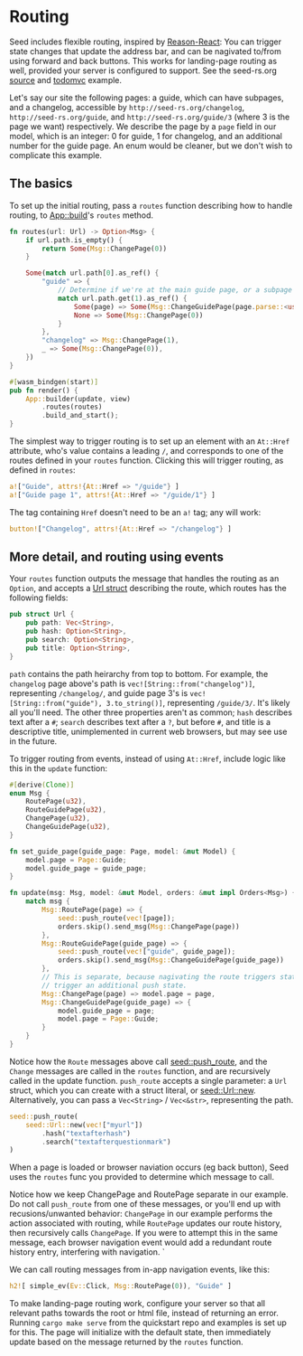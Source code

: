 # Routing
Seed includes flexible routing, inspired by 
[Reason-React](https://github.com/reasonml/reason-react/blob/master/docs/router.md): 
You can trigger state changes that update the address bar,
 and can be nagivated to/from using forward and back buttons. This works for landing-page
routing as well, provided your server is configured to support. See the
 seed-rs.org [source](https://github.com/seed-rs/seed-rs.org/tree/master/crate/src) and
[todomvc](https://github.com/seed-rs/seed/tree/master/examples/todomvc) example.

Let's say our site the following pages:
a guide, which can have subpages, and a changelog, accessible by `http://seed-rs.org/changelog`,
`http://seed-rs.org/guide`, and `http://seed-rs.org/guide/3` (where 3 is the page we want) respectively. 
We describe the page by a `page`
field in our model, which is an integer: 0 for guide, 1 for changelog, and an additional
number for the guide page. An enum would be cleaner, but we don't wish to complicate this example.

## The basics

To set up the initial routing, pass a `routes` function describing how to handle
routing, to [App::build](https://docs.rs/seed/latest/seed/app/struct.App.html#method.build)'s 
`routes` method.
```rust
fn routes(url: Url) -> Option<Msg> {
    if url.path.is_empty() {
        return Some(Msg::ChangePage(0))
    }

    Some(match url.path[0].as_ref() {
        "guide" => {
            // Determine if we're at the main guide page, or a subpage
            match url.path.get(1).as_ref() {
                Some(page) => Some(Msg::ChangeGuidePage(page.parse::<usize>().unwrap())),
                None => Some(Msg::ChangePage(0))
            }
        },
        "changelog" => Msg::ChangePage(1),
        _ => Some(Msg::ChangePage(0)),
    })
}

#[wasm_bindgen(start)]
pub fn render() {
    App::builder(update, view)
        .routes(routes)
        .build_and_start();
}
```

The simplest way to trigger routing is to set up an element with an `At::Href` attribute, who's
value contains a leading `/`, and corresponds to one of the routes defined in your `routes` function.
Clicking this will trigger routing, as defined in `routes`:

```rust
a!["Guide", attrs!{At::Href => "/guide"} ]
a!["Guide page 1", attrs!{At::Href => "/guide/1"} ]
```

The tag containing `Href` doesn't need to be an `a!` tag; any will work:

```rust
button!["Changelog", attrs!{At::Href => "/changelog"} ]
```


## More detail, and routing using events

Your `routes` function outputs the message that handles the routing as an `Option`, and accepts a 
[Url struct](https://docs.rs/seed/latest/seed/browser/url/struct.Url.html)
describing the route, which routes has the following fields:
```rust
pub struct Url {
    pub path: Vec<String>,
    pub hash: Option<String>,
    pub search: Option<String>,
    pub title: Option<String>,
}
```
`path` contains the path heirarchy from top to bottom. For example, the `changelog` page above's path
is `vec![String::from("changelog")]`, representing `/changelog/`, and guide page 3's is 
`vec![String::from("guide"), 3.to_string()]`, representing `/guide/3/`. It's likely all you'll need.
The other three properties aren't as common; `hash` describes text after a `#`; `search` describes
text after a `?`, but before `#`, and title is a descriptive title, unimplemented in current web browsers, but may
see use in the future.

To trigger routing from events, instead of using `At::Href`, include logic like this in the `update` function:
```rust
#[derive(Clone)]
enum Msg {
    RoutePage(u32),
    RouteGuidePage(u32),
    ChangePage(u32),
    ChangeGuidePage(u32),
}

fn set_guide_page(guide_page: Page, model: &mut Model) {
    model.page = Page::Guide;
    model.guide_page = guide_page;
}

fn update(msg: Msg, model: &mut Model, orders: &mut impl Orders<Msg>) {
    match msg {
        Msg::RoutePage(page) => {
            seed::push_route(vec![page]);
            orders.skip().send_msg(Msg::ChangePage(page))
        },
        Msg::RouteGuidePage(guide_page) => {
            seed::push_route(vec!["guide", guide_page]);
            orders.skip().send_msg(Msg::ChangeGuidePage(guide_page))
        },
        // This is separate, because nagivating the route triggers state updates, which would
        // trigger an additional push state.
        Msg::ChangePage(page) => model.page = page,
        Msg::ChangeGuidePage(guide_page) => {
            model.guide_page = page;
            model.page = Page::Guide;
        }
    }
}
```

Notice how the `Route` messages above call [seed::push_route](https://docs.rs/seed/latest/seed/browser/service/routing/fn.push_route.html), 
and the `Change` messages are called in the `routes` function, and are recursively called in the
update function. `push_route` accepts a single parameter: a `Url` struct, which you can create with a 
struct literal, or
 [seed::Url::new](https://docs.rs/seed/latest/seed/browser/url/struct.Url.html#method.new). Alternatively,
  you can pass a `Vec<String>` / `Vec<&str>`, representing the path.

```rust
seed::push_route(
    seed::Url::new(vec!["myurl"])
        .hash("textafterhash")
        .search("textafterquestionmark")
)
```
 
When a page is loaded or browser naviation occurs (eg back button), Seed uses the `routes`
func you provided to determine which message to call. 

Notice how we keep ChangePage and RoutePage separate in our example. Do not
call `push_route` from one of these messages, or you'll end up with recusions/unwanted behavior:
 `ChangePage` in our example performs
the action associated with routing, while `RoutePage` updates our route history, then
recursively calls `ChangePage`. If you were to attempt this in the same message, each
browser navigation event would add a redundant route history entry, interfering with navigation. `

We can call routing messages from in-app navigation events, like this:

```rust
h2![ simple_ev(Ev::Click, Msg::RoutePage(0)), "Guide" ]
```

To make landing-page routing work, configure your server so that all relevant paths towards the 
root or html file,
 instead of returning an error. Running `cargo make serve` from the quickstart repo and examples is 
 set up for this. The page will initialize with the default state, 
then immediately update based on the message returned by the `routes` function.
